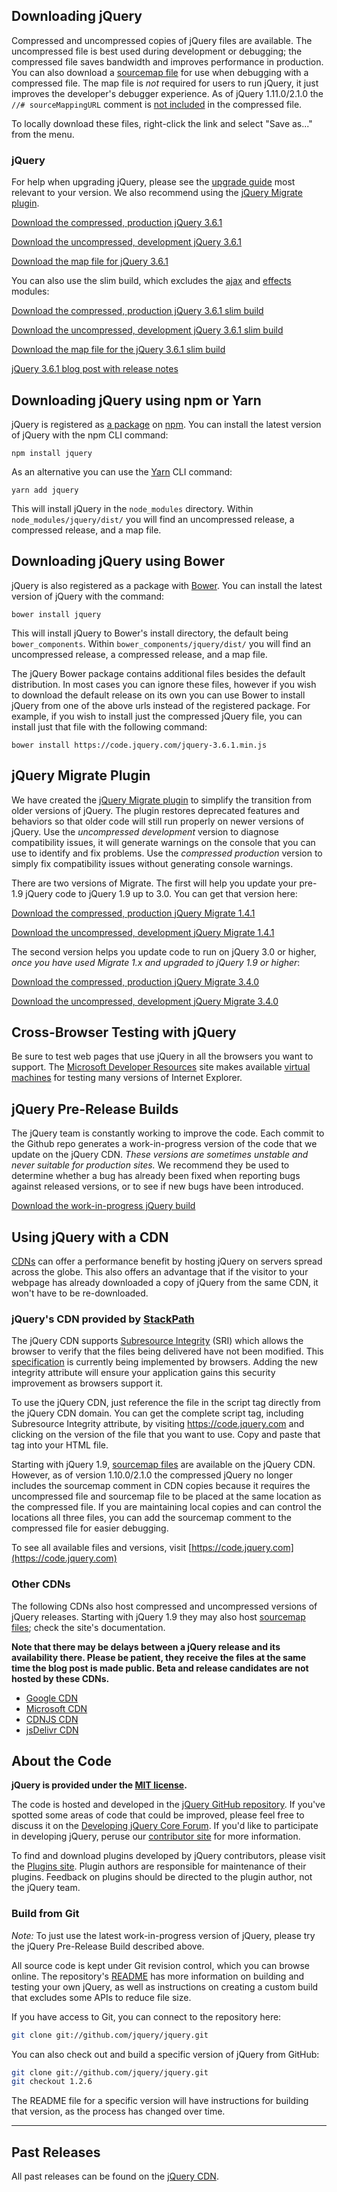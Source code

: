 <script>{
	"title": "Download jQuery",
	"customFields": [
		{ "key": "hide_title", "value": 1 }
	]
}</script>

## Downloading jQuery

Compressed and uncompressed copies of jQuery files are available. The uncompressed file is best used during development or debugging; the compressed file saves bandwidth and improves performance in production.
You can also download a [sourcemap file](https://www.html5rocks.com/en/tutorials/developertools/sourcemaps/) for use when debugging with a compressed file.
The map file is _not_ required for users to run jQuery, it just improves the developer's debugger experience.
As of jQuery 1.11.0/2.1.0 the `//# sourceMappingURL` comment is [not included](https://blog.jquery.com/2014/01/24/jquery-1-11-and-2-1-released/) in the compressed file.

To locally download these files, right-click the link and select "Save as..." from the menu.

### jQuery

For help when upgrading jQuery, please see the [upgrade guide](/upgrade-guide/) most relevant to your version.
We also recommend using the [jQuery Migrate plugin](https://github.com/jquery/jquery-migrate).

<a href="https://code.jquery.com/jquery-3.6.1.min.js" download>Download the compressed, production jQuery 3.6.1</a>

<a href="https://code.jquery.com/jquery-3.6.1.js" download>Download the uncompressed, development jQuery 3.6.1</a>

<a href="https://code.jquery.com/jquery-3.6.1.min.map" download>Download the map file for jQuery 3.6.1</a>

You can also use the slim build, which excludes the [ajax](https://api.jquery.com/category/ajax/) and [effects](https://api.jquery.com/category/effects/) modules:

<a href="https://code.jquery.com/jquery-3.6.1.slim.min.js" download>Download the compressed, production jQuery 3.6.1 slim build</a>

<a href="https://code.jquery.com/jquery-3.6.1.slim.js" download>Download the uncompressed, development jQuery 3.6.1 slim build</a>

<a href="https://code.jquery.com/jquery-3.6.1.slim.min.map" download>Download the map file for the jQuery 3.6.1 slim build</a>

[jQuery 3.6.1 blog post with release notes](https://blog.jquery.com/2022/08/26/jquery-3-6-1-maintenance-release/)

## Downloading jQuery using npm or Yarn
jQuery is registered as [a package](https://www.npmjs.com/package/jquery) on [npm](https://www.npmjs.com/). You can install the latest version of jQuery with the npm CLI command:
```
npm install jquery
```
As an alternative you can use the [Yarn](https://github.com/yarnpkg/yarn) CLI command:
```
yarn add jquery
```
This will install jQuery in the `node_modules` directory. Within `node_modules/jquery/dist/` you will find an uncompressed release, a compressed release, and a map file.

## Downloading jQuery using Bower
jQuery is also registered as a package with [Bower](https://bower.io). You can install the latest version of jQuery with the command:
```
bower install jquery
```
This will install jQuery to Bower's install directory, the default being `bower_components`. Within `bower_components/jquery/dist/` you will find an uncompressed release, a compressed release, and a map file.

The jQuery Bower package contains additional files besides the default distribution. In most cases you can ignore these files, however if you wish to download the default release on its own you can use Bower to install jQuery from one of the above urls instead of the registered package. For example, if you wish to install just the compressed jQuery file, you can install just that file with the following command:
```
bower install https://code.jquery.com/jquery-3.6.1.min.js
```

## jQuery Migrate Plugin

We have created the [jQuery Migrate plugin](https://github.com/jquery/jquery-migrate/#readme)
to simplify the transition from older versions of jQuery. The plugin restores deprecated features and behaviors so that older code will still run properly on newer versions of jQuery. Use the _uncompressed development_ version to diagnose compatibility issues, it will generate warnings on the console that you can use to identify and fix problems. Use the _compressed production_ version to simply fix compatibility issues without generating console warnings.

There are two versions of Migrate. The first will help you update your pre-1.9 jQuery code to jQuery 1.9 up to 3.0. You can get that version here:

<a href="https://code.jquery.com/jquery-migrate-1.4.1.min.js" download>Download the compressed, production jQuery Migrate 1.4.1</a>

<a href="https://code.jquery.com/jquery-migrate-1.4.1.js" download>Download the uncompressed, development jQuery Migrate 1.4.1</a>

The second version helps you update code to run on jQuery 3.0 or higher, *once you have used Migrate 1.x and upgraded to jQuery 1.9 or higher*:

<a href="https://code.jquery.com/jquery-migrate-3.4.0.min.js" download>Download the compressed, production jQuery Migrate 3.4.0</a>

<a href="https://code.jquery.com/jquery-migrate-3.4.0.js" download>Download the uncompressed, development jQuery Migrate 3.4.0</a>

## Cross-Browser Testing with jQuery

Be sure to test web pages that use jQuery in all the browsers you want to support. The [Microsoft Developer Resources](https://developer.microsoft.com/en-us/microsoft-edge/) site makes available [virtual machines](https://developer.microsoft.com/en-us/microsoft-edge/tools/vms/) for testing many versions of Internet Explorer.

## jQuery Pre-Release Builds

The jQuery team is constantly working to improve the code. Each commit to the Github repo generates a work-in-progress version of the code that we update on the jQuery CDN. _These versions are sometimes unstable and never suitable for production sites._ We recommend they be used to determine whether a bug has already been fixed when reporting bugs against released versions, or to see if new bugs have been introduced.

<a href="https://code.jquery.com/jquery-git.js" download>Download the work-in-progress jQuery build</a>

## Using jQuery with a CDN

[CDNs](https://en.wikipedia.org/wiki/Content_delivery_network) can offer a performance benefit by hosting jQuery on servers spread across the globe. This also offers an advantage that
if the visitor to your webpage has already downloaded a copy of jQuery from the same CDN, it won't have to be re-downloaded.

### jQuery's CDN provided by [StackPath](https://www.stackpath.com)

The jQuery CDN supports [Subresource Integrity](https://developer.mozilla.org/en-US/docs/Web/Security/Subresource_Integrity) (SRI) which allows the browser to verify that the files being delivered have not been modified. This [specification](https://www.w3.org/TR/SRI/) is currently being implemented by browsers. Adding the new integrity attribute will ensure your application gains this security improvement as browsers support it.

To use the jQuery CDN, just reference the file in the script tag directly from the jQuery CDN domain. You can get the complete script tag, including Subresource Integrity attribute, by visiting https://code.jquery.com and clicking on the version of the file that you want to use. Copy and paste that tag into your HTML file.

Starting with jQuery 1.9, [sourcemap files](https://blog.jquery.com/2013/01/09/jquery-1-9-rc1-and-migrate-rc1-released/#sourcemaps) are available on the jQuery CDN. However, as of version 1.10.0/2.1.0 the compressed jQuery no longer includes the sourcemap comment in CDN copies because it requires the uncompressed file and sourcemap file to be placed at the same location as the compressed file. If you are maintaining local copies and can control the locations all three files, you can add the sourcemap comment to the compressed file for easier debugging.

To see all available files and versions, visit [https://code.jquery.com](https://code.jquery.com)

### Other CDNs

The following CDNs also host compressed and uncompressed versions of jQuery releases. Starting with jQuery 1.9 they may also host [sourcemap files](https://blog.jquery.com/2013/01/09/jquery-1-9-rc1-and-migrate-rc1-released/#sourcemaps); check the site's documentation.

**Note that there may be delays between a jQuery release and its availability there. Please be patient, they receive the files at the same time the blog post is made public. Beta and release candidates are not hosted by these CDNs.**

* [Google CDN](https://developers.google.com/speed/libraries/devguide#jquery)
* [Microsoft CDN](https://www.asp.net/ajax/cdn#jQuery_Releases_on_the_CDN_0)
* [CDNJS CDN](https://cdnjs.com/libraries/jquery/)
* [jsDelivr CDN](https://www.jsdelivr.com/package/npm/jquery)

## About the Code

**jQuery is provided under the <a href="https://jquery.org/license/">MIT license</a>.**

The code is hosted and developed in the [jQuery GitHub repository](https://github.com/jquery/jquery). If you've spotted some areas of code that could be improved, please feel free to discuss it on the [Developing jQuery Core Forum](https://forum.jquery.com/developing-jquery-core). If you'd like to participate in developing jQuery, peruse our [contributor site](https://contribute.jquery.org) for more information.

To find and download plugins developed by jQuery contributors, please visit the <a href="https://plugins.jquery.com/">Plugins site</a>. Plugin authors are responsible for maintenance of their plugins. Feedback on plugins should be directed to the plugin author, not the jQuery team.

### Build from Git

*Note:* To just use the latest work-in-progress version of jQuery, please try the jQuery Pre-Release Build described above.

All source code is kept under Git revision control, which you can browse online. The repository's <a href="https://github.com/jquery/jquery/blob/master/README.md">README</a> has more information on building and testing your own jQuery, as well as instructions on creating a custom build that excludes some APIs to reduce file size.

If you have access to Git, you can connect to the repository here:

``` bash
git clone git://github.com/jquery/jquery.git
```

You can also check out and build a specific version of jQuery from GitHub:

``` bash
git clone git://github.com/jquery/jquery.git
git checkout 1.2.6
```

The README file for a specific version will have instructions for building that version, as the process has changed over time.

***

## Past Releases

All past releases can be found on the [jQuery CDN](https://code.jquery.com).

